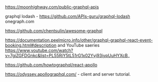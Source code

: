 https://moonhighway.com/public-graphql-apis

graphql lodash - https://github.com/APIs-guru/graphql-lodash
onegraph.com

https://github.com/chentsulin/awesome-graphql

https://documentation.peelmicro.info/other/graphql-graphql-react-event-booking.html#description and YouTube saeries https://www.youtube.com/watch?v=7giZGFDGnkc&list=PL55RiY5tL51rG1x02Yyj93iypUuHYXcB_

https://github.com/howtographql/react-apollo

https://odyssey.apollographql.com/ - client and server tutorial.
